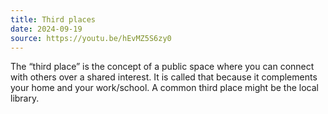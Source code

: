 ```yaml
---
title: Third places
date: 2024-09-19
source: https://youtu.be/hEvMZ5S6zy0
---
```


The “third place” is the concept of a public space where you can connect with others over a shared interest. It is called that because it complements your home and your work/school. A common third place might be the local library.
